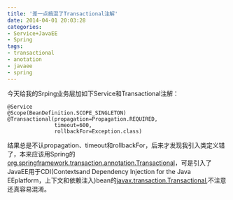 ```yaml
---
title: '差一点搞混了Transactional注解'
date: 2014-04-01 20:03:28
categories: 
- Service+JavaEE
- Spring
tags: 
- transactional
- anotation
- javaee
- spring
---
```

今天给我的Srping业务层加如下Service和Transactional注解：
```
@Service
@Scope(BeanDefinition.SCOPE_SINGLETON)
@Transactional(propagation=Propagation.REQUIRED,
               timeout=600, 
               rollbackFor=Exception.class)
```

结果总是不认propagation、timeout和rollbackFor，后来才发现我引入类定义错了，本来应该用Spring的[org.springframework.transaction.annotation.Transactional](http://docs.spring.io/spring/docs/current/javadoc-api/org/springframework/transaction/annotation/Transactional.html)，可是引入了JavaEE用于CDI(Contextsand Dependency Injection for the Java EEplatform，上下文和依赖注入)bean的[javax.transaction.Transactional](https://javaee-spec.java.net/nonav/javadocs/javax/transaction/Transactional.html),不注意还真容易混淆。